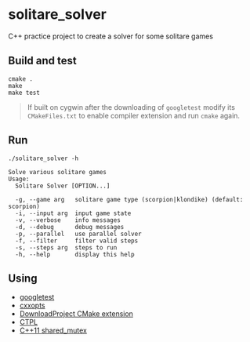 # solitare_solver
C++ practice project to create a solver for some solitare games

## Build and test
```
cmake .
make
make test
```
> If built on cygwin after the downloading of `googletest` modify its `CMakeFiles.txt` to enable compiler extension and run `cmake` again.

## Run
```
./solitare_solver -h

Solve various solitare games
Usage:
  Solitare Solver [OPTION...]

  -g, --game arg   solitare game type (scorpion|klondike) (default: scorpion)
  -i, --input arg  input game state
  -v, --verbose    info messages
  -d, --debug      debug messages
  -p, --parallel   use parallel solver
  -f, --filter     filter valid steps
  -s, --steps arg  steps to run
  -h, --help       display this help
```

## Using
- [googletest](https://github.com/google/googletest)
- [cxxopts](https://github.com/jarro2783/cxxopts)
- [DownloadProject CMake extension](https://github.com/Crascit/DownloadProject)
- [CTPL](https://github.com/vit-vit/ctpl)
- [C++11 shared_mutex](https://github.com/HowardHinnant/HowardHinnant.github.io/blob/master/shared_mutex)
